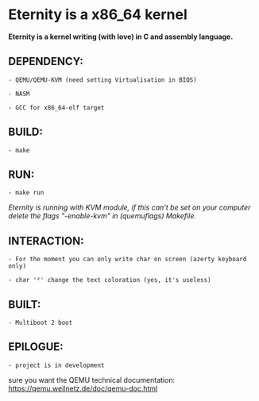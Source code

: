 # Eternity is a x86_64 kernel

**Eternity is a kernel writing (with love) in C and assembly language.**

## DEPENDENCY:
    - QEMU/QEMU-KVM (need setting Virtualisation in BIOS)

    - NASM

    - GCC for x86_64-elf target

## BUILD:
    - make


## RUN:
    - make run
_Eternity is running with KVM module, if this can't be set on your computer delete the flags "-enable-kvm" in (quemuflags) Makefile._

## INTERACTION:
    - For the moment you can only write char on screen (azerty keyboard only)

    - char '²' change the text coloration (yes, it's useless)

## BUILT:
    - Multiboot 2 boot

## EPILOGUE:
    - project is in development

sure you want the QEMU technical documentation:
https://qemu.weilnetz.de/doc/qemu-doc.html
